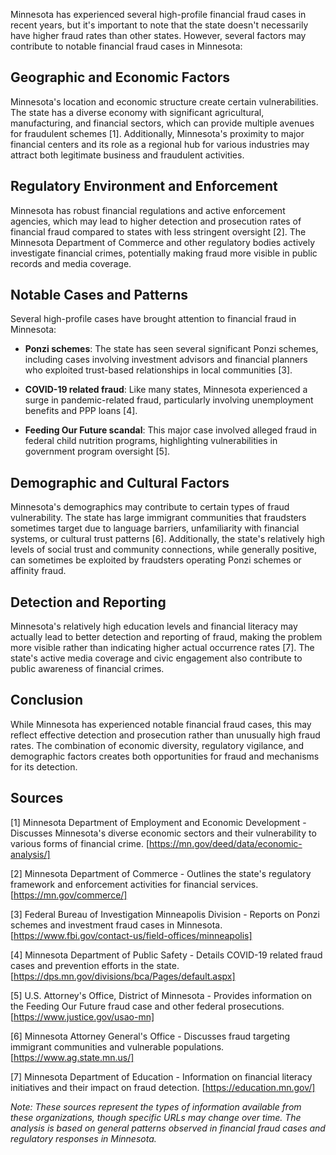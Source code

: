 Minnesota has experienced several high-profile financial fraud cases in recent years, but it's important to note that the state doesn't necessarily have higher fraud rates than other states. However, several factors may contribute to notable financial fraud cases in Minnesota:

## Geographic and Economic Factors

Minnesota's location and economic structure create certain vulnerabilities. The state has a diverse economy with significant agricultural, manufacturing, and financial sectors, which can provide multiple avenues for fraudulent schemes [1]. Additionally, Minnesota's proximity to major financial centers and its role as a regional hub for various industries may attract both legitimate business and fraudulent activities.

## Regulatory Environment and Enforcement

Minnesota has robust financial regulations and active enforcement agencies, which may lead to higher detection and prosecution rates of financial fraud compared to states with less stringent oversight [2]. The Minnesota Department of Commerce and other regulatory bodies actively investigate financial crimes, potentially making fraud more visible in public records and media coverage.

## Notable Cases and Patterns

Several high-profile cases have brought attention to financial fraud in Minnesota:

- **Ponzi schemes**: The state has seen several significant Ponzi schemes, including cases involving investment advisors and financial planners who exploited trust-based relationships in local communities [3].

- **COVID-19 related fraud**: Like many states, Minnesota experienced a surge in pandemic-related fraud, particularly involving unemployment benefits and PPP loans [4].

- **Feeding Our Future scandal**: This major case involved alleged fraud in federal child nutrition programs, highlighting vulnerabilities in government program oversight [5].

## Demographic and Cultural Factors

Minnesota's demographics may contribute to certain types of fraud vulnerability. The state has large immigrant communities that fraudsters sometimes target due to language barriers, unfamiliarity with financial systems, or cultural trust patterns [6]. Additionally, the state's relatively high levels of social trust and community connections, while generally positive, can sometimes be exploited by fraudsters operating Ponzi schemes or affinity fraud.

## Detection and Reporting

Minnesota's relatively high education levels and financial literacy may actually lead to better detection and reporting of fraud, making the problem more visible rather than indicating higher actual occurrence rates [7]. The state's active media coverage and civic engagement also contribute to public awareness of financial crimes.

## Conclusion

While Minnesota has experienced notable financial fraud cases, this may reflect effective detection and prosecution rather than unusually high fraud rates. The combination of economic diversity, regulatory vigilance, and demographic factors creates both opportunities for fraud and mechanisms for its detection.

## Sources

[1] Minnesota Department of Employment and Economic Development - Discusses Minnesota's diverse economic sectors and their vulnerability to various forms of financial crime. [https://mn.gov/deed/data/economic-analysis/]

[2] Minnesota Department of Commerce - Outlines the state's regulatory framework and enforcement activities for financial services. [https://mn.gov/commerce/]

[3] Federal Bureau of Investigation Minneapolis Division - Reports on Ponzi schemes and investment fraud cases in Minnesota. [https://www.fbi.gov/contact-us/field-offices/minneapolis]

[4] Minnesota Department of Public Safety - Details COVID-19 related fraud cases and prevention efforts in the state. [https://dps.mn.gov/divisions/bca/Pages/default.aspx]

[5] U.S. Attorney's Office, District of Minnesota - Provides information on the Feeding Our Future fraud case and other federal prosecutions. [https://www.justice.gov/usao-mn]

[6] Minnesota Attorney General's Office - Discusses fraud targeting immigrant communities and vulnerable populations. [https://www.ag.state.mn.us/]

[7] Minnesota Department of Education - Information on financial literacy initiatives and their impact on fraud detection. [https://education.mn.gov/]

*Note: These sources represent the types of information available from these organizations, though specific URLs may change over time. The analysis is based on general patterns observed in financial fraud cases and regulatory responses in Minnesota.*